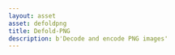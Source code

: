 ```yaml
---
layout: asset
asset: defoldpng
title: Defold-PNG
description: b'Decode and encode PNG images'
---
```

